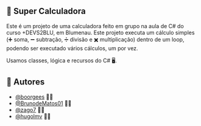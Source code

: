 ## 🔢 Super Calculadora 

Este é um projeto de uma calculadora feito em grupo na aula de C# do curso +DEVS2BLU, em Blumenau. Este projeto executa um cálculo simples (➕ soma, ➖ subtração, ➗ divisão e ✖️ multiplicação) dentro de um loop, podendo ser executado vários cálculos, um por vez.

Usamos classes, lógica e recursos do C# 🖥️.

## 👥 Autores

- [@boorgees](https://github.com/boorgees) 🧑‍💻
- [@BrunodeMatos01](https://github.com/BrunodeMatos01) 👨‍💻
- [@zago7](https://github.com/zago7) 👨‍💻
- [@hugolmv](https://github.com/hugolmv) 🧑‍💻
